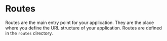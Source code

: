 # Routes

Routes are the main entry point for your application. They are the place where you define the URL structure of your application. Routes are defined in the `routes` directory.
